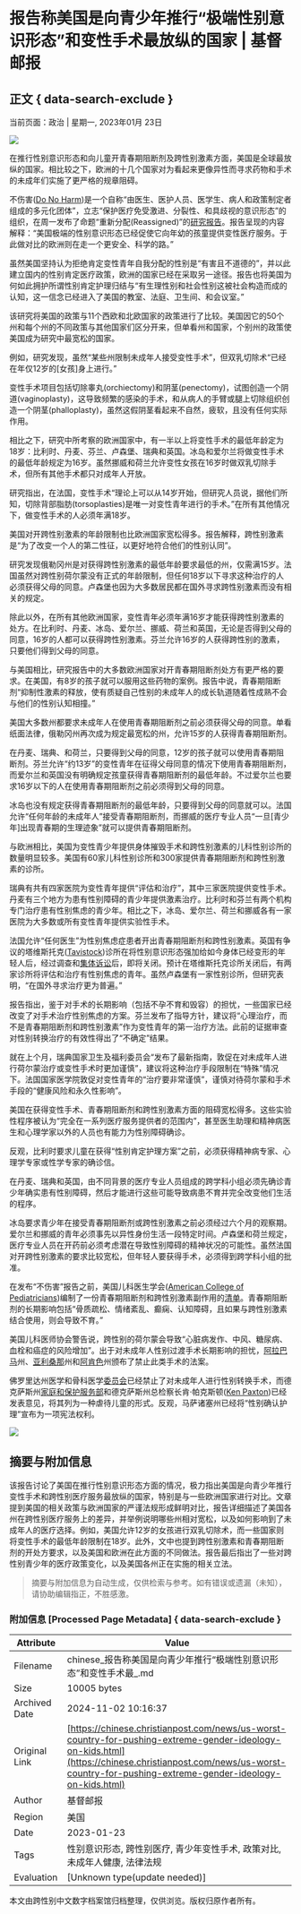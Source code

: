 # 报告称美国是向青少年推行“极端性别意识形态”和变性手术最放纵的国家 | 基督邮报

## 正文 { data-search-exclude }


当前页面：政治 | 星期一, 2023年01月 23日

![](https://cdn-chinese.christianpost.com/files/cache/image/1/57/15713_w_935_622.jpg)

在推行性别意识形态和向儿童开青春期阻断剂及跨性别激素方面，美国是全球最放纵的国家。相比较之下，欧洲的十几个国家对为看起来更像异性而寻求药物和手术的未成年们实施了更严格的规章阻碍。

不伤害([Do No Harm](https://donoharmmedicine.org/about/))是一个自称“由医生、医护人员、医学生、病人和政策制定者组成的多元化团体”，立志“保护医疗免受激进、分裂性、和具歧视的意识形态”的组织，在周一发布了命题“重新分配(Reassigned)”的[研究报告](https://donoharmmedicine.org/research/2023/reassigned/)。报告呈现的内容解释：“美国极端的性别意识形态已经促使它向年幼的孩童提供变性医疗服务。于此做对比的欧洲则在走一个更安全、科学的路。”

虽然美国坚持认为拒绝肯定变性青年自我分配的性别是“有害且不道德的”，并以此建立国内的性别肯定医疗政策，欧洲的国家已经在采取另一途径。报告也将美国为何如此拥护所谓性别肯定护理归结与“有生理性别和社会性别这被社会构造而成的认知，这一信念已经进入了美国的教室、法庭、卫生间、和会议室。”

该研究将美国的政策与11个西欧和北欧国家的政策进行了比较。美国因它的50个州和每个州的不同政策与其他国家们区分开来，但单看州和国家，个别州的政策使美国成为研究中最宽松的国家。

例如，研究发现，虽然“某些州限制未成年人接受变性手术”，但双乳切除术“已经在年仅12岁的\[女孩\]身上进行。”

变性手术项目包括切除睾丸(orchiectomy)和阴茎(penectomy)，试图创造一个阴道(vaginoplasty)，这导致频繁的感染的手术，和从病人的手臂或腿上切除组织创造一个阴茎(phalloplasty)，虽然这假阴茎看起来不自然，疲软，且没有任何实际作用。

相比之下，研究中所考察的欧洲国家中，有一半以上将变性手术的最低年龄定为18岁：比利时、丹麦、芬兰、卢森堡、瑞典和英国。冰岛和爱尔兰将做变性手术的最低年龄规定为16岁。虽然挪威和荷兰允许变性女孩在16岁时做双乳切除手术，但所有其他手术都只对成年人开放。

研究指出，在法国，变性手术“理论上可以从14岁开始，但研究人员说，据他们所知，切除背部脂肪(torsoplasties)是唯一对变性青年进行的手术。”在所有其他情况下，做变性手术的人必须年满18岁。

美国对开跨性别激素的年龄限制也比欧洲国家宽松得多。报告解释，跨性别激素是“为了改变一个人的第二性征，以更好地符合他们的性别认同”。

研究发现俄勒冈州是对获得跨性别激素的最低年龄要求最低的州，仅需满15岁。法国虽然对跨性别荷尔蒙没有正式的年龄限制，但任何18岁以下寻求这种治疗的人必须获得父母的同意。卢森堡也因为大多数居民都在国外寻求跨性别激素而没有相关的规定。

除此以外，在所有其他欧洲国家，变性青年必须年满16岁才能获得跨性别激素的处方。在比利时、丹麦、冰岛、爱尔兰、挪威、荷兰和英国，无论是否得到父母的同意，16岁的人都可以获得跨性别激素。芬兰允许16岁的人获得跨性别的激素，只要他们得到父母的同意。

与美国相比，研究报告中的大多数欧洲国家对开青春期阻断剂处方有更严格的要求。在美国，有8岁的孩子就可以服用这些药物的案例。报告中说，青春期阻断剂“抑制性激素的释放，使有质疑自己性别的未成年人的成长轨道随着性成熟不会与他们的性别认知相撞。”

美国大多数州都要求未成年人在使用青春期阻断剂之前必须获得父母的同意。单看纸面法律，俄勒冈州再次成为规定最宽松的州，允许15岁的人获得青春期阻断剂。

在丹麦、瑞典、和荷兰，只要得到父母的同意，12岁的孩子就可以使用青春期阻断剂。芬兰允许“约13岁”的变性青年在征得父母同意的情况下使用青春期阻断剂，而爱尔兰和英国没有明确规定孩童获得青春期阻断剂的最低年龄。不过爱尔兰也要求16岁以下的人在使用青春期阻断剂之前必须得到父母的同意。

冰岛也没有规定获得青春期阻断剂的最低年龄，只要得到父母的同意就可以。法国允许“任何年龄的未成年人”接受青春期阻断剂，而挪威的医疗专业人员“一旦\[青少年\]出现青春期的生理迹象”就可以提供青春期阻断剂。

与欧洲相比，美国为变性青少年提供身体摧毁手术和跨性别激素的儿科性别诊所的数量明显较多。美国有60家儿科性别诊所和300家提供青春期阻断剂和跨性别激素的诊所。

瑞典有共有四家医院为变性青年提供“评估和治疗”，其中三家医院提供变性手术。丹麦有三个地方为患有性别障碍的青少年提供激素治疗。比利时和芬兰有两个机构专门治疗患有性别焦虑的青少年。相比之下，冰岛、爱尔兰、荷兰和挪威各有一家医院为大多数或所有变性青年提供实验性手术。

法国允许“任何医生”为性别焦虑症患者开出青春期阻断剂和跨性别激素。英国有争议的塔维斯托克([Tavistock](https://www.christianpost.com/news/uk-nhs-to-shutter-tavistock-gender-clinic-after-formal-review.html))诊所在将性别意识形态强加给如今身体已经变形的年轻人后，经过调查和[集体诉讼](https://www.christianpost.com/news/uk-tavistock-gender-clinic-to-face-massive-class-action-lawsuit.html)后，即将关闭。预计在塔维斯托克诊所关闭后，有两家诊所将评估和治疗有性别焦虑的青年。虽然卢森堡有一家性别诊所，但研究表明，“在国外寻求治疗更为普遍。”

报告指出，鉴于对手术的长期影响（包括不孕不育和毁容）的担忧，一些国家已经改变了对手术治疗性别焦虑的方案。芬兰发布了指导方针，建议将“心理治疗，而不是青春期阻断剂和跨性别激素”作为变性青年的第一治疗方法。此前的证据审查对性别转换治疗的有效性得出了“不确定”结果。

就在上个月，瑞典国家卫生及福利委员会“发布了最新指南，敦促在对未成年人进行荷尔蒙治疗或变性手术时更加谨慎”，建议将这种治疗手段限制在“特殊”情况下。法国国家医学院敦促对变性青年的“治疗要非常谨慎”，谨慎对待荷尔蒙和手术手段的“健康风险和永久性影响”。

美国在获得变性手术、青春期阻断剂和跨性别激素方面的阻碍宽松得多。这些实验性程序被认为“完全在一系列医疗服务提供者的范围内”，甚至医生助理和精神病医生和心理学家以外的人员也有能力为性别障碍确诊。

反观，比利时要求儿童在获得“性别肯定护理方案”之前，必须获得精神病专家、心理学专家或性学专家的确诊信。

在丹麦、瑞典和英国，由不同背景的医疗专业人员组成的跨学科小组必须先确诊青少年确实患有性别障碍，然后才能进行这些可能导致病患不育并完全改变他们生活的程序。

冰岛要求青少年在接受青春期阻断剂或跨性别激素之前必须经过六个月的观察期。爱尔兰和挪威的青年必须事先以异性身份生活一段特定时间。卢森堡和荷兰规定，医疗专业人员在开药前必须考虑潜在导致性别障碍的精神状况的可能性。虽然法国对开跨性别激素的要求比较宽松，但年轻人要获得手术，必须得到跨学科小组的批准。

在发布“不伤害”报告之前，美国儿科医生学会([American College of Pediatricians](https://acpeds.org/about))编制了一份青春期阻断剂和跨性别激素副作用的[清单](https://acpeds.org/transgender-interventions-harm-children)。青春期阻断剂的长期影响包括“骨质疏松、情绪紊乱、癫痫、认知障碍，且如果与跨性别激素结合使用，则会导致不育。”

美国儿科医师协会警告说，跨性别的荷尔蒙会导致“心脏病发作、中风、糖尿病、血栓和癌症的风险增加”。出于对未成年人性别过渡手术长期影响的担忧，[阿拉巴马](https://www.christianpost.com/news/alabama-gov-kay-ivey-signs-bill-banning-genital-mutilation-of-kids.html)州、[亚利桑那](https://www.christianpost.com/news/arizona-bans-gender-reassignment-surgeries-for-minors.html)州和[阿肯色](https://www.christianpost.com/news/arkansas-lawmakers-override-veto-of-bill-banning-child-sex-changes.html)州颁布了禁止此类手术的法案。

佛罗里达州医学和骨科医学[委员会](https://www.christianpost.com/news/florida-medical-boards-ban-gender-transition-surgeries-on-minors.html)已经禁止了对未成年人进行性别转换手术，而德克萨斯州[家庭和保护服务部](https://www.christianpost.com/news/texas-declares-trans-surgeries-for-minors-child-abuse.html)和德克萨斯州总检察长肯·帕克斯顿([Ken Paxton](https://www.christianpost.com/news/texas-ag-says-puberty-blockers-for-trans-kids-child-abuse.html))已经发表意见，将其列为一种虐待儿童的形式。反观，马萨诸塞州已经将“性别确认护理”宣布为一项宪法权利。

![](https://chinese.christianpost.com/pixelp27282r3449a6.gif?rd=63469748)
<!-- tcd_original_link https://chinese.christianpost.com/news/us-worst-country-for-pushing-extreme-gender-ideology-on-kids.html -->
## 摘要与附加信息

<!-- tcd_abstract -->
该报告讨论了美国在推行性别意识形态方面的情况，极力指出美国是向青少年推行变性手术和跨性别医疗服务最放纵的国家，特别是与一些欧洲国家进行对比。文章提到美国的相关政策与欧洲国家的严谨法规形成鲜明对比，报告详细描述了美国各州在跨性别医疗服务上的差异，并举例说明哪些州相对宽松，以及如何影响到了未成年人的医疗选择。例如，美国允许12岁的女孩进行双乳切除术，而一些国家则将变性手术的最低年龄限制在18岁。此外，文中也提到跨性别激素和青春期阻断剂的开处方要求，以及美国和欧洲在此方面的不同做法。报告最后指出了一些对跨性别青少年的医疗政策变化，以及美国各州正在实施的相关立法。
<!-- tcd_abstract_end -->

> 摘要与附加信息为自动生成，仅供检索与参考。如有错误或遗漏（未知），请协助编辑指正，不胜感激。

### 附加信息 [Processed Page Metadata] { data-search-exclude }

| Attribute       | Value                                  |
|-----------------|----------------------------------------|
| Filename        | chinese_报告称美国是向青少年推行“极端性别意识形态”和变性手术最_.md                             |
| Size            | 10005 bytes                           |
| Archived Date   | 2024-11-02 10:16:37                             |
| Original Link   | [https://chinese.christianpost.com/news/us-worst-country-for-pushing-extreme-gender-ideology-on-kids.html](https://chinese.christianpost.com/news/us-worst-country-for-pushing-extreme-gender-ideology-on-kids.html)                       |
| Author          | 基督邮报                               |
| Region          | 美国                               |
| Date            | 2023-01-23                                 |
| Tags            | 性别意识形态, 跨性别医疗, 青少年变性手术, 政策对比, 未成年人健康, 法律法规                                 |
| Evaluation            | [Unknown type(update needed)]                                 |
<!-- tcd_table_end -->

本文由跨性别中文数字档案馆归档整理，仅供浏览。版权归原作者所有。
